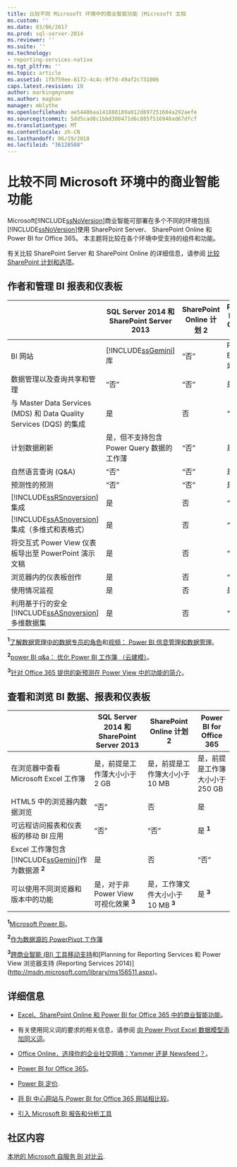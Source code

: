 ```yaml
---
title: 比较不同 Microsoft 环境中的商业智能功能 |Microsoft 文档
ms.custom: ''
ms.date: 03/06/2017
ms.prod: sql-server-2014
ms.reviewer: ''
ms.suite: ''
ms.technology:
- reporting-services-native
ms.tgt_pltfrm: ''
ms.topic: article
ms.assetid: 1fb759ee-8172-4c4c-9f7d-49af2c731006
caps.latest.revision: 18
author: markingmyname
ms.author: maghan
manager: mblythe
ms.openlocfilehash: ae54486aa141880189a012d897251604a292aefe
ms.sourcegitcommit: 5dd5cad0c1bbd308471d6c885f516948ad67dfcf
ms.translationtype: MT
ms.contentlocale: zh-CN
ms.lasthandoff: 06/19/2018
ms.locfileid: "36128508"
---
```

# <a name="compare-business-intelligence-capabilities-in-different-microsoft-environments"></a>比较不同 Microsoft 环境中的商业智能功能
  Microsoft[!INCLUDE[ssNoVersion](../includes/ssnoversion-md.md)]商业智能可部署在多个不同的环境包括[!INCLUDE[ssNoVersion](../includes/ssnoversion-md.md)]使用 SharePoint Server、 SharePoint Online 和 Power BI for Office 365。 本主题将比较在各个环境中受支持的组件和功能。  
  
 有关比较 SharePoint Server 和 SharePoint Online 的详细信息，请参阅 [比较 SharePoint 计划和选项](http://products.office.com/SharePoint/compare-sharepoint-plans)。  
  
## <a name="author-and-manage-bi-reports-and-dashboards"></a>作者和管理 BI 报表和仪表板  
  
||SQL Server 2014 和 SharePoint Server 2013|SharePoint Online 计划 2|Power BI for Office 365|  
|-|----------------------------------------------|------------------------------|-----------------------------|  
|BI 网站|[!INCLUDE[ssGemini](../includes/ssgemini-md.md)] 库|“否”|Power BI 网站|  
|数据管理以及查询共享和管理|“否”|“否”|是 **<sup>1</sup>**|  
|与 Master Data Services (MDS) 和 Data Quality Services (DQS) 的集成|是|否|“否”|  
|计划数据刷新|是，但不支持包含 Power Query 数据的工作薄|“否”|是|  
|自然语言查询 (Q&A)|“否”|“否”|是 **<sup>2</sup>**|  
|预测性的预测|“否”|“否”|是 **<sup>3</sup>**|  
|[!INCLUDE[ssRSnoversion](../includes/ssrsnoversion-md.md)] 集成|是|否|“否”|  
|[!INCLUDE[ssASnoversion](../includes/ssasnoversion-md.md)] 集成（多维式和表格式）|是|否|“否”|  
|将交互式 Power View 仪表板导出至 PowerPoint 演示文稿|是|否|“否”|  
|浏览器内的仪表板创作|是|否|“否”|  
|使用情况监视|是|否|是|  
|利用基于行的安全[!INCLUDE[ssASnoversion](../includes/ssasnoversion-md.md)]多维数据集|是|否|“否”|  
  
 **<sup>1</sup>**[了解数据管理中的数据专员的角色](https://support.office.com/Article/Understanding-the-Role-of-Data-Stewards-in-Data-Management-ae3352f3-4389-45e8-a682-7fd6edb92524?ui=en-US&rs=en-US&ad=US)和[视频： Power BI 信息管理和数据管理](https://www.youtube.com/watch?v=8dHOj68ts7c)。    
  
 **<sup>2</sup>**[power BI q&a： 优化 Power BI 工作簿 （云建模）](https://support.office.com/article/Power-BI-Q-A-Optimize-a-Power-BI-workbook-cloud-modeling--96dc5941-d0f1-44e2-9d9d-c038a3a55849?ui=en-US&rs=en-US&ad=US)。    
  
 **<sup>3</sup>**[针对 Office 365 提供的新预测在 Power View 中的功能的简介](http://blogs.msdn.com/b/powerbi/archive/2014/05/08/introducing-new-forecasting-capabilities-in-power-view-for-office-365.aspx)。    
  
## <a name="view-and-browse-bi-data-reports-and-dashboards"></a>查看和浏览 BI 数据、报表和仪表板  
  
||SQL Server 2014 和 SharePoint Server 2013|SharePoint Online 计划 2|Power BI for Office 365|  
|-|----------------------------------------------|------------------------------|-----------------------------|  
|在浏览器中查看 Microsoft Excel 工作簿|是，前提是工作薄大小小于 2 GB|是，前提是工作簿大小小于 10 MB|是，前提是工作簿大小小于 250 GB|  
|HTML5 中的浏览器内数据浏览|“否”|否|是|  
|可远程访问报表和仪表板的移动 BI 应用|“否”|“否”|是 **<sup>1</sup>**|  
|Excel 工作簿包含[!INCLUDE[ssGemini](../includes/ssgemini-md.md)]作为数据源 **<sup>2</sup>**|是|否|“否”|  
|可以使用不同浏览器和版本中的功能|是，对于非 Power View 可视化效果 **<sup>3</sup>**|是，工作簿文件大小小于 10 MB  **<sup>3</sup>**|是 **<sup>3</sup>**|  
  
 **<sup>1</sup>**[Microsoft Power BI](http://apps.microsoft.com/windows/app/microsoft-power-bi/b7e7c94d-2ea3-4fa6-a277-9d19a1f697ba)。    
  
 **<sup>2</sup>**[作为数据源的 PowerPivot 工作簿  ](http://blogs.technet.com/b/excel_services__powerpivot_for_sharepoint_support_blog/archive/2013/02/15/powerpivot-workbook-as-a-data-source.aspx)  
  
 **<sup>3</sup>**[跨商业智能 (BI) 工具移动支持](http://msdn.microsoft.com/library/dn151146\(v=sql.110\).aspx)和[Planning for Reporting Services 和 Power View 浏览器支持 (Reporting Services 2014)](http://msdn.microsoft.com/library/ms156511.aspx)。    
  
## <a name="more-information"></a>详细信息  
  
-   [Excel、SharePoint Online 和 Power BI for Office 365 中的商业智能功能](https://technet.microsoft.com/en-us/library/dn198235.aspx)。  
  
-   有关使用同义词的要求的相关信息，请参阅 [向 Power Pivot Excel 数据模型添加同义词](https://support.office.com/Article/Add-synonyms-to-a-Power-Pivot-Excel-data-model-345f4f5b-5ec2-4998-bc46-a26bdc0810b6?ui=en-US&rs=en-US&ad=US)。  
  
-   [Office Online，选择你的企业社交网络：Yammer 还是 Newsfeed？](https://support.office.com/article/Pick-your-enterprise-social-network-Yammer-or-Newsfeed-21954c85-4384-47d4-96c2-dfa1c9d56e66?ui=en-US&rs=en-US&ad=US)。  
  
-   [Power BI for Office 365](http://www.microsoft.com/powerbi/default.aspx)。  
  
-   [Power BI 定价](http://www.microsoft.com/powerBI/pricing.aspx).  
  
-   [将 BI 中心网站与 Power BI for Office 365 网站相比较](http://technet.microsoft.com/library/dn394343\(v=office.15\).aspx)。  
  
-   [引入 Microsoft BI 报告和分析工具](http://go.microsoft.com/fwlink/p/?LinkId=617093)  
  
## <a name="community-content"></a>社区内容  
 [本地的 Microsoft 自服务 BI 对比云](http://businessintelligist.com/2014/02/07/microsoft-self-service-bi-on-premise-vs-could/).  
  
  